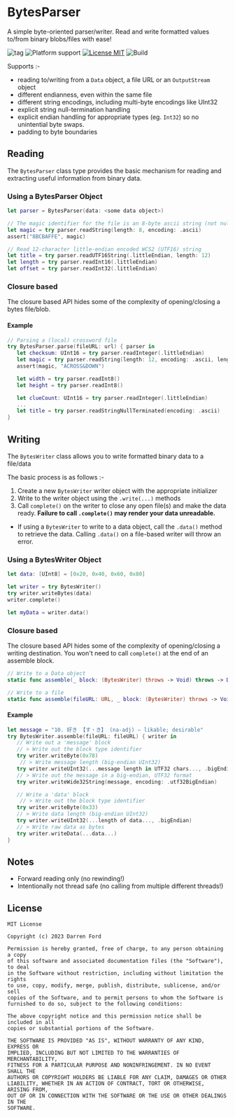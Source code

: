 # BytesParser

A simple byte-oriented parser/writer. Read and write formatted values to/from binary blobs/files with ease! 

![tag](https://img.shields.io/github/v/tag/dagronf/BytesParser)
![Platform support](https://img.shields.io/badge/platform-ios%20%7C%20osx%20%7C%20tvos%20%7C%20watchos%20%7C%20macCatalyst%20%7C%20linux-lightgrey.svg?style=flat-square)
[![License MIT](https://img.shields.io/badge/license-MIT-blue.svg?style=flat-square)](https://github.com/dagronf/BytesParser/blob/master/LICENSE) ![Build](https://img.shields.io/github/actions/workflow/status/dagronf/BytesParser/swift.yml)

Supports :-

* reading to/writing from a `Data` object, a file URL or an `OutputStream` object
* different endianness, even within the same file
* different string encodings, including multi-byte encodings like UInt32
* explicit string null-termination handling
* explicit endian handling for appropriate types (eg. `Int32`) so no unintential byte swaps.
* padding to byte boundaries

## Reading

The `BytesParser` class type provides the basic mechanism for reading and extracting useful information
from binary data.

### Using a BytesParser Object 

```swift
let parser = BytesParser(data: <some data object>)

// The magic identifier for the file is an 8-byte ascii string (not null terminated)
let magic = try parser.readString(length: 8, encoding: .ascii)
assert("8BCBAFFE", magic)

// Read 12-character little-endian encoded WCS2 (UTF16) string 
let title = try parser.readUTF16String(.littleEndian, length: 12)
let length = try parser.readInt16(.littleEndian)
let offset = try parser.readInt32(.littleEndian)
```

### Closure based

The closure based API hides some of the complexity of opening/closing a bytes file/blob.

#### Example

```swift
// Parsing a (local) crossword file
try BytesParser.parse(fileURL: url) { parser in
   let checksum: UInt16 = try parser.readInteger(.littleEndian)
   let magic = try parser.readString(length: 12, encoding: .ascii, lengthIncludesTerminator: true)
   assert(magic, "ACROSS&DOWN")

   let width = try parser.readInt8()
   let height = try parser.readInt8()

   let clueCount: UInt16 = try parser.readInteger(.littleEndian)
   ...
   let title = try parser.readStringNullTerminated(encoding: .ascii)
}
```

## Writing

The `BytesWriter` class allows you to write formatted binary data to a file/data

The basic process is as follows :-

1. Create a new `BytesWriter` writer object with the appropriate initializer 
2. Write to the writer object using the `.write(...)` methods
3. Call `complete()` on the writer to close any open file(s) and make the data ready. **Failure to call `.complete()` may render your data unreadable.**

* If using a `BytesWriter` to write to a data object, call the `.data()` method to retrieve the data. Calling `.data()` on a file-based writer will throw an error.

### Using a BytesWriter Object 

```swift
let data: [UInt8] = [0x20, 0x40, 0x60, 0x80]

let writer = try BytesWriter()
try writer.writeBytes(data)
writer.complete()

let myData = writer.data()
```

### Closure based

The closure based API hides some of the complexity of opening/closing a writing destination.
You won't need to call `complete()` at the end of an assemble block.

```swift
// Write to a Data object 
static func assemble(_ block: (BytesWriter) throws -> Void) throws -> Data
```

```swift
// Write to a file
static func assemble(fileURL: URL, _ block: (BytesWriter) throws -> Void) throws
```

#### Example

```swift
let message = "10. 好き 【す・き】 (na-adj) – likable; desirable"
try BytesWriter.assemble(fileURL: fileURL) { writer in
   // Write out a 'message' block
   // > Write out the block type identifier
   try writer.writeByte(0x78)
	// > Write message length (big-endian UInt32)
   try writer.writeUInt32(...message length in UTF32 chars..., .bigEndian)
   // > Write out the message in a big-endian, UTF32 format
   try writer.writeWide32String(message, encoding: .utf32BigEndian)

   // Write a 'data' block
	// > Write out the block type identifier
   try writer.writeByte(0x33)
   // > Write data length (big-endian UInt32)
   try writer.writeUInt32(...length of data..., .bigEndian)
   // > Write raw data as bytes
   try writer.writeData(...data...)
}
```

## Notes

* Forward reading only (no rewinding!)
* Intentionally not thread safe (no calling from multiple different threads!)

## License

```
MIT License

Copyright (c) 2023 Darren Ford

Permission is hereby granted, free of charge, to any person obtaining a copy
of this software and associated documentation files (the "Software"), to deal
in the Software without restriction, including without limitation the rights
to use, copy, modify, merge, publish, distribute, sublicense, and/or sell
copies of the Software, and to permit persons to whom the Software is
furnished to do so, subject to the following conditions:

The above copyright notice and this permission notice shall be included in all
copies or substantial portions of the Software.

THE SOFTWARE IS PROVIDED "AS IS", WITHOUT WARRANTY OF ANY KIND, EXPRESS OR
IMPLIED, INCLUDING BUT NOT LIMITED TO THE WARRANTIES OF MERCHANTABILITY,
FITNESS FOR A PARTICULAR PURPOSE AND NONINFRINGEMENT. IN NO EVENT SHALL THE
AUTHORS OR COPYRIGHT HOLDERS BE LIABLE FOR ANY CLAIM, DAMAGES OR OTHER
LIABILITY, WHETHER IN AN ACTION OF CONTRACT, TORT OR OTHERWISE, ARISING FROM,
OUT OF OR IN CONNECTION WITH THE SOFTWARE OR THE USE OR OTHER DEALINGS IN THE
SOFTWARE.
```

